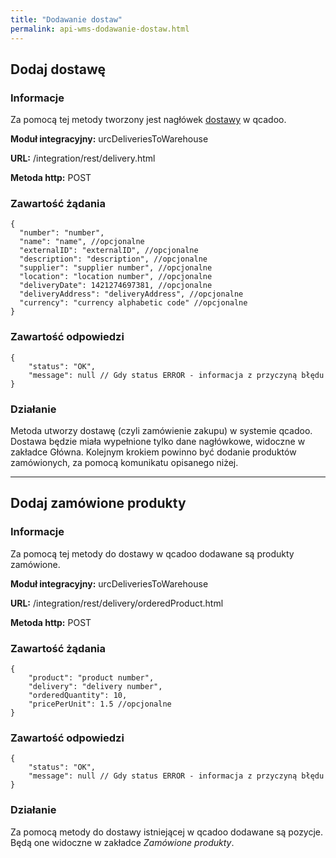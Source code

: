 ```yaml
---
title: "Dodawanie dostaw"
permalink: api-wms-dodawanie-dostaw.html
---
```


## Dodaj dostawę

### Informacje

Za pomocą tej metody tworzony jest nagłówek [dostawy](/dostawy) w qcadoo.

  **Moduł integracyjny:** urcDeliveriesToWarehouse

  **URL:** /integration/rest/delivery.html

  **Metoda http:** POST

### Zawartość żądania
~~~~~~~~
{
  "number": "number",
  "name": "name", //opcjonalne
  "externalID": "externalID", //opcjonalne
  "description": "description", //opcjonalne
  "supplier": "supplier number", //opcjonalne
  "location": "location number", //opcjonalne
  "deliveryDate": 1421274697381, //opcjonalne
  "deliveryAddress": "deliveryAddress", //opcjonalne
  "currency": "currency alphabetic code" //opcjonalne
}
~~~~~~~~

### Zawartość odpowiedzi
~~~~~~~~
{
    "status": "OK",
    "message": null // Gdy status ERROR - informacja z przyczyną błędu
}
~~~~~~~~

### Działanie
Metoda utworzy dostawę (czyli zamówienie zakupu) w systemie qcadoo. Dostawa będzie miała wypełnione tylko dane nagłówkowe, widoczne w zakładce Główna. Kolejnym krokiem powinno być dodanie produktów zamówionych, za pomocą komunikatu opisanego niżej.

---

## Dodaj zamówione produkty

### Informacje

Za pomocą tej metody do dostawy w qcadoo dodawane są produkty zamówione.

**Moduł integracyjny:** urcDeliveriesToWarehouse

**URL:** /integration/rest/delivery/orderedProduct.html

**Metoda http:** POST

### Zawartość żądania
~~~~~~~~
{
    "product": "product number",
    "delivery": "delivery number",
    "orderedQuantity": 10,
    "pricePerUnit": 1.5 //opcjonalne
}
~~~~~~~~

### Zawartość odpowiedzi
~~~~~~~~
{
    "status": "OK",
    "message": null // Gdy status ERROR - informacja z przyczyną błędu
}
~~~~~~~~

### Działanie
Za pomocą metody do dostawy istniejącej w qcadoo dodawane są pozycje. Będą one widoczne w zakładce _Zamówione produkty_.